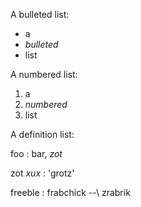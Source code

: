 A bulleted list:

- a
- _bulleted_
- list

A numbered list:

1. a
2. _numbered_
3. list

A definition list:

foo
: bar, _zot_

zot _xux_
: 'grotz'

freeble
: frabchick --\\
zrabrik